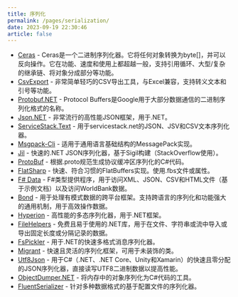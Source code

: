 ```yaml
---
title: 序列化
permalink: /pages/serialization/
date: 2023-09-19 22:30:46
article: false
---
```


- [Ceras](https://github.com/rikimaru0345/Ceras)  - Ceras是一个二进制序列化器。它将任何对象转换为byte[]，并可以反向操作。它在功能、速度和使用上都超越一般，支持引用循环、大型/复杂的继承链、将对象分成部分等功能。 
- [CsvExport](https://github.com/jitbit/CsvExport)  - 非常简单轻巧的CSV导出工具，与Excel兼容，支持转义文本和引号等功能。 
- [Protobuf.NET](https://github.com/protobuf-net/protobuf-net)  - Protocol Buffers是Google用于大部分数据通信的二进制序列化格式的名称。 
- [Json.NET](https://github.com/JamesNK/Newtonsoft.Json)  - 非常流行的高性能JSON框架，用于.NET。 
- [ServiceStack.Text](https://github.com/ServiceStack/ServiceStack.Text)  - 用于servicestack.net的JSON、JSV和CSV文本序列化器。 
- [Msgpack-Cli](https://github.com/msgpack/msgpack-cli)  - 适用于通用语言基础结构的MessagePack实现。 
- [Jil](https://github.com/kevin-montrose/Jil)  - 快速的.NET JSON序列化器，基于Sigil构建（StackOverflow使用）。 
- [ProtoBuf](https://github.com/SilentOrbit/protobuf)  - 根据.proto规范生成协议缓冲区序列化的C#代码。 
- [FlatSharp](https://github.com/jamescourtney/FlatSharp)  - 快速、符合习惯的FlatBuffers实现。使用.fbs文件或属性。 
- [F# Data](https://fsprojects.github.io/FSharp.Data/)  - F#类型提供程序，用于访问XML、JSON、CSV和HTML文件（基于示例文档）以及访问WorldBank数据。 
- [Bond](https://github.com/Microsoft/bond)  - 用于处理有模式数据的跨平台框架。支持跨语言的序列化和功能强大的通用机制，用于高效操作数据。 
- [Hyperion](https://github.com/akkadotnet/Hyperion)  - 高性能的多态序列化器，用于.NET框架。 
- [FileHelpers](https://github.com/MarcosMeli/FileHelpers)  - 免费且易于使用的.NET库，用于在文件、字符串或流中导入或导出固定长度或分隔记录的数据。 
- [FsPickler](https://github.com/mbraceproject/FsPickler)  - 用于.NET的快速多格式消息序列化器。 
- [Migrant](https://github.com/antmicro/Migrant)  - 快速且灵活的序列化框架，可用于未装饰的类。 
- [Utf8Json](https://github.com/neuecc/Utf8Json)  - 用于C#（.NET、.NET Core、Unity和Xamarin）的快速且零分配的JSON序列化器，直接读写UTF8二进制数据以提高性能。 
- [ObjectDumper.NET](https://github.com/thomasgalliker/ObjectDumper)  - 将内存中的对象序列化为C#代码的工具。 
- [FluentSerializer](https://github.com/Marvin-Brouwer/FluentSerializer#readme)  - 针对多种数据格式的基于配置文件的序列化器。